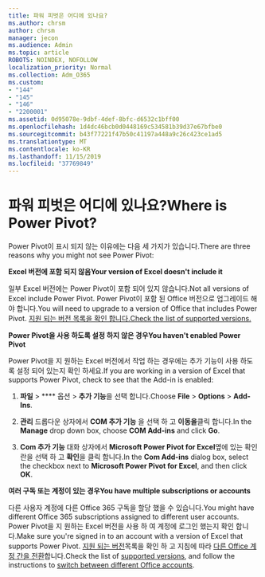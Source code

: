 ```yaml
---
title: 파워 피벗은 어디에 있나요?
ms.author: chrsm
author: chrsm
manager: jecon
ms.audience: Admin
ms.topic: article
ROBOTS: NOINDEX, NOFOLLOW
localization_priority: Normal
ms.collection: Adm_O365
ms.custom:
- "144"
- "145"
- "146"
- "2200001"
ms.assetid: 0d95078e-9dbf-4def-8bfc-d6532c1bff00
ms.openlocfilehash: 1d4dc46bcb0d0448169c534581b39d37e67bfbe0
ms.sourcegitcommit: b43f77221f47b50c41197a448a9c26c423ce1ad5
ms.translationtype: MT
ms.contentlocale: ko-KR
ms.lasthandoff: 11/15/2019
ms.locfileid: "37769849"
---
```

# <a name="where-is-power-pivot"></a><span data-ttu-id="6c3f1-102">파워 피벗은 어디에 있나요?</span><span class="sxs-lookup"><span data-stu-id="6c3f1-102">Where is Power Pivot?</span></span>

<span data-ttu-id="6c3f1-103">Power Pivot이 표시 되지 않는 이유에는 다음 세 가지가 있습니다.</span><span class="sxs-lookup"><span data-stu-id="6c3f1-103">There are three reasons why you might not see Power Pivot:</span></span>
  
<span data-ttu-id="6c3f1-104">**Excel 버전에 포함 되지 않음**</span><span class="sxs-lookup"><span data-stu-id="6c3f1-104">**Your version of Excel doesn't include it**</span></span>
  
<span data-ttu-id="6c3f1-105">일부 Excel 버전에는 Power Pivot이 포함 되어 있지 않습니다.</span><span class="sxs-lookup"><span data-stu-id="6c3f1-105">Not all versions of Excel include Power Pivot.</span></span> <span data-ttu-id="6c3f1-106">Power Pivot이 포함 된 Office 버전으로 업그레이드 해야 합니다.</span><span class="sxs-lookup"><span data-stu-id="6c3f1-106">You will need to upgrade to a version of Office that includes Power Pivot.</span></span> [<span data-ttu-id="6c3f1-107">지원 되는 버전 목록을 확인 합니다.</span><span class="sxs-lookup"><span data-stu-id="6c3f1-107">Check the list of supported versions.</span></span>](https://support.office.com/article/aa64e217-4b6e-410b-8337-20b87e1c2a4b.aspx)
  
<span data-ttu-id="6c3f1-108">**Power Pivot을 사용 하도록 설정 하지 않은 경우**</span><span class="sxs-lookup"><span data-stu-id="6c3f1-108">**You haven't enabled Power Pivot**</span></span>
  
<span data-ttu-id="6c3f1-109">Power Pivot을 지 원하는 Excel 버전에서 작업 하는 경우에는 추가 기능이 사용 하도록 설정 되어 있는지 확인 하세요.</span><span class="sxs-lookup"><span data-stu-id="6c3f1-109">If you are working in a version of Excel that supports Power Pivot, check to see that the Add-in is enabled:</span></span>
  
1. <span data-ttu-id="6c3f1-110">**파일** \> \*\*\*\* 옵션 \> **추가 기능**을 선택 합니다.</span><span class="sxs-lookup"><span data-stu-id="6c3f1-110">Choose **File** \> **Options** \> **Add-Ins**.</span></span>

2. <span data-ttu-id="6c3f1-111">**관리** 드롭다운 상자에서 **COM 추가 기능** 을 선택 하 고 **이동을**클릭 합니다.</span><span class="sxs-lookup"><span data-stu-id="6c3f1-111">In the **Manage** drop down box, choose **COM Add-ins** and click **Go**.</span></span>

3. <span data-ttu-id="6c3f1-112">**Com 추가 기능** 대화 상자에서 **Microsoft Power Pivot for Excel**옆에 있는 확인란을 선택 하 고 **확인**을 클릭 합니다.</span><span class="sxs-lookup"><span data-stu-id="6c3f1-112">In the **Com Add-ins** dialog box, select the checkbox next to **Microsoft Power Pivot for Excel**, and then click **OK**.</span></span>

<span data-ttu-id="6c3f1-113">**여러 구독 또는 계정이 있는 경우**</span><span class="sxs-lookup"><span data-stu-id="6c3f1-113">**You have multiple subscriptions or accounts**</span></span>
  
<span data-ttu-id="6c3f1-114">다른 사용자 계정에 다른 Office 365 구독을 할당 했을 수 있습니다.</span><span class="sxs-lookup"><span data-stu-id="6c3f1-114">You might have different Office 365 subscriptions assigned to different user accounts.</span></span> <span data-ttu-id="6c3f1-115">Power Pivot을 지 원하는 Excel 버전을 사용 하 여 계정에 로그인 했는지 확인 합니다.</span><span class="sxs-lookup"><span data-stu-id="6c3f1-115">Make sure you're signed in to an account with a version of Excel that supports Power Pivot.</span></span> <span data-ttu-id="6c3f1-116">[지원 되는 버전](https://support.office.com/article/aa64e217-4b6e-410b-8337-20b87e1c2a4b.aspx)목록을 확인 하 고 지침에 따라 [다른 Office 계정 간을 전환](https://support.office.com/article/b9582171-fd1f-4284-9846-bdd72bb28426.aspx#BKMK_WebSwitchAccounts)합니다.</span><span class="sxs-lookup"><span data-stu-id="6c3f1-116">Check the list of [supported versions](https://support.office.com/article/aa64e217-4b6e-410b-8337-20b87e1c2a4b.aspx), and follow the instructions to [switch between different Office accounts](https://support.office.com/article/b9582171-fd1f-4284-9846-bdd72bb28426.aspx#BKMK_WebSwitchAccounts).</span></span>

